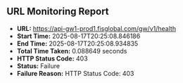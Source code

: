 ## URL Monitoring Report

- **URL:** https://api-gw1-prod1.fisglobal.com/gw/v1/health
- **Start Time:** 2025-08-17T20:25:08.846186
- **End Time:** 2025-08-17T20:25:08.934835
- **Total Time Taken:** 0.088649 seconds
- **HTTP Status Code:** 403
- **Status:** Failure
- **Failure Reason:** HTTP Status Code: 403

